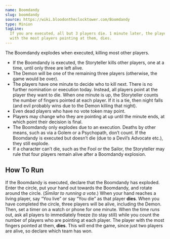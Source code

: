 ```yaml
---
name: Boomdandy
slug: boomdandy
source: https://wiki.bloodontheclocktower.com/Boomdandy
type: Minion
tagLine:
  If you are executed, all but 3 players die. 1 minute later, the player
  with the most players pointing at them, dies.
---
```


The Boomdandy explodes when executed, killing most other players.

- If the Boomdandy is executed, the Storyteller kills other players, one
  at a time, until only three are left alive.
- The Demon will be one of the remaining three players (otherwise, the
  game would be over).
- The players have one minute to decide who to kill next. There is no
  further nomination or execution today. Instead, all players point at
  the player they want to die. When one minute is up, the Storyteller
  counts the number of fingers pointed at each player. If it is a tie,
  then night falls (and evil probably wins due to the Demon killing that
  night).
- Even dead players who have no vote token may point.
- Players may change who they are pointing at up until the minute ends,
  at which point their decision is final.
- The Boomdandy only explodes due to an execution. Deaths by other
  means, such as via a Golem or a Psychopath, don’t count. If the
  Boomdandy is executed but doesn’t die (due to a Devil’s Advocate
  etc.), they still explode.
- If a character can’t die, such as the Fool or the Sailor, the
  Storyteller may rule that four players remain alive after a Boomdandy
  explosion.

## How To Run

If the Boomdandy is executed, declare that the Boomdandy has exploded.
Enter the circle, put your hand out towards the Boomdandy, and rotate
around the circle. (_Similar to running a vote._) When your hand reaches
a living player, say “You live” or say “You die” as that player
**dies**. When you have completed the circle, three players will be
alive, including the Demon. Then, set a timer on a watch or phone for
one minute. When the time runs out, ask all players to immediately
freeze (to stay still) while you count the number of players who are
pointing at each player. The player with the most fingers pointed at
them, **dies**. This will end the game, since just two players are
alive, so declare which team has won.
